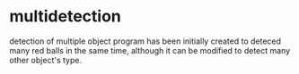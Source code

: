# multidetection
detection of multiple object
program has been initially created to deteced many red balls in the same time, although it can be modified to detect many other object's type.
